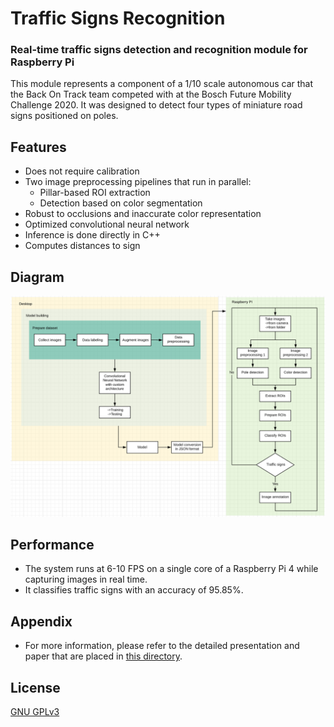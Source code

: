 # Traffic Signs Recognition

### Real-time traffic signs detection and recognition module for Raspberry Pi

This module represents a component of a 1/10 scale autonomous car that the Back On Track team competed with at the Bosch Future Mobility Challenge 2020. It was designed to detect four types of miniature road signs positioned on poles.

## Features

- Does not require calibration
- Two image preprocessing pipelines that run in parallel:
  - Pillar-based ROI extraction
  - Detection based on color segmentation
- Robust to occlusions and inaccurate color representation
- Optimized convolutional neural network
- Inference is done directly in C++
- Computes distances to sign

## Diagram

![Diagram of the system](./paper_presentation/system_diagram.png)

## Performance

- The system runs at 6-10 FPS on a single core of a Raspberry Pi 4 while capturing images in real time.
- It classifies traffic signs with an accuracy of 95.85%. 

## Appendix

- For more information, please refer to the detailed presentation and paper that are placed in [this directory](./paper_presentation/).

## License

[GNU GPLv3](https://choosealicense.com/licenses/gpl-3.0/)
